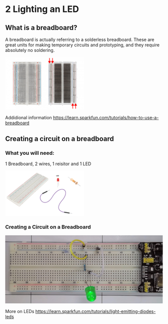 # 2 Lighting an LED

## What is a breadboard?
A breadboard is actually referring to a solderless breadboard. These are great units for making temporary circuits and prototyping, and they require absolutely no soldering.

<img src="breadboad.jpg" width="50%" height="50%">

Addidional information https://learn.sparkfun.com/tutorials/how-to-use-a-breadboard

## Creating a circuit on a breadboard

### What you will need: 
1 Breadboard, 2 wires, 1 reisitor and 1 LED

<img src="whatisneeded.png" width="50%" height="50%">

### Creating a Circuit on a Breadboard

![LED](BBLED.jpg)

More on LEDs https://learn.sparkfun.com/tutorials/light-emitting-diodes-leds
